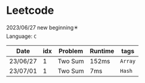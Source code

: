 # Leetcode
2023/06/27 new beginning✴️<br>
Language: `C`

|Date|idx|Problem|Runtime|tags|
|----|---|-------|-------|----|
|23/06/27|1|Two Sum|152ms|`Array`|
|23/07/01|1|Two Sum|7ms|`Hash`|
